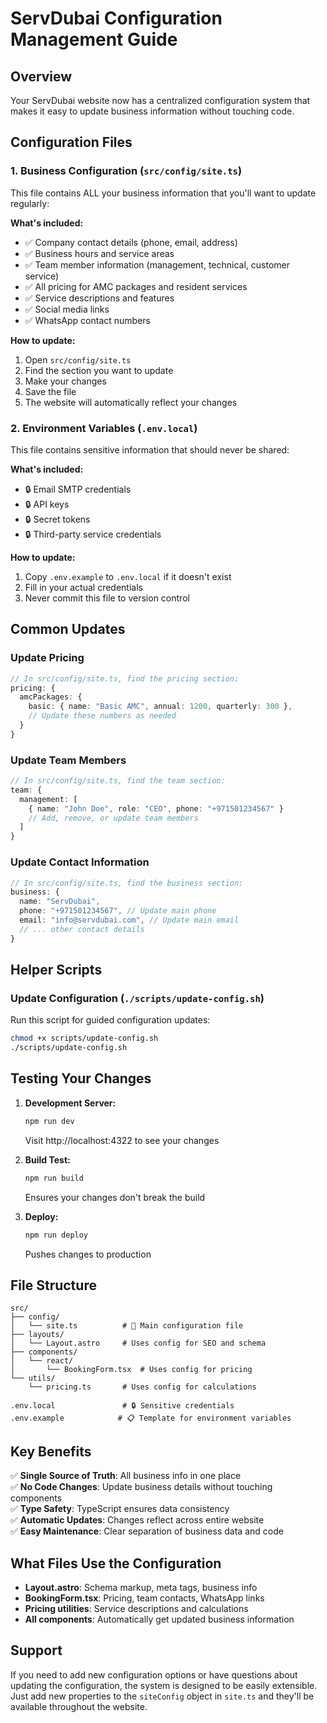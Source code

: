 # ServDubai Configuration Management Guide

## Overview
Your ServDubai website now has a centralized configuration system that makes it easy to update business information without touching code.

## Configuration Files

### 1. Business Configuration (`src/config/site.ts`)
This file contains ALL your business information that you'll want to update regularly:

**What's included:**
- ✅ Company contact details (phone, email, address)
- ✅ Business hours and service areas
- ✅ Team member information (management, technical, customer service)
- ✅ All pricing for AMC packages and resident services
- ✅ Service descriptions and features
- ✅ Social media links
- ✅ WhatsApp contact numbers

**How to update:**
1. Open `src/config/site.ts`
2. Find the section you want to update
3. Make your changes
4. Save the file
5. The website will automatically reflect your changes

### 2. Environment Variables (`.env.local`)
This file contains sensitive information that should never be shared:

**What's included:**
- 🔒 Email SMTP credentials
- 🔒 API keys
- 🔒 Secret tokens
- 🔒 Third-party service credentials

**How to update:**
1. Copy `.env.example` to `.env.local` if it doesn't exist
2. Fill in your actual credentials
3. Never commit this file to version control

## Common Updates

### Update Pricing
```typescript
// In src/config/site.ts, find the pricing section:
pricing: {
  amcPackages: {
    basic: { name: "Basic AMC", annual: 1200, quarterly: 300 },
    // Update these numbers as needed
  }
}
```

### Update Team Members
```typescript
// In src/config/site.ts, find the team section:
team: {
  management: [
    { name: "John Doe", role: "CEO", phone: "+971501234567" }
    // Add, remove, or update team members
  ]
}
```

### Update Contact Information
```typescript
// In src/config/site.ts, find the business section:
business: {
  name: "ServDubai",
  phone: "+971501234567", // Update main phone
  email: "info@servdubai.com", // Update main email
  // ... other contact details
}
```

## Helper Scripts

### Update Configuration (`./scripts/update-config.sh`)
Run this script for guided configuration updates:
```bash
chmod +x scripts/update-config.sh
./scripts/update-config.sh
```

## Testing Your Changes

1. **Development Server:**
   ```bash
   npm run dev
   ```
   Visit http://localhost:4322 to see your changes

2. **Build Test:**
   ```bash
   npm run build
   ```
   Ensures your changes don't break the build

3. **Deploy:**
   ```bash
   npm run deploy
   ```
   Pushes changes to production

## File Structure
```
src/
├── config/
│   └── site.ts          # 📝 Main configuration file
├── layouts/
│   └── Layout.astro     # Uses config for SEO and schema
├── components/
│   └── react/
│       └── BookingForm.tsx  # Uses config for pricing
└── utils/
    └── pricing.ts       # Uses config for calculations

.env.local               # 🔒 Sensitive credentials
.env.example            # 📋 Template for environment variables
```

## Key Benefits

✅ **Single Source of Truth**: All business info in one place  
✅ **No Code Changes**: Update business details without touching components  
✅ **Type Safety**: TypeScript ensures data consistency  
✅ **Automatic Updates**: Changes reflect across entire website  
✅ **Easy Maintenance**: Clear separation of business data and code  

## What Files Use the Configuration

- **Layout.astro**: Schema markup, meta tags, business info
- **BookingForm.tsx**: Pricing, team contacts, WhatsApp links
- **Pricing utilities**: Service descriptions and calculations
- **All components**: Automatically get updated business information

## Support

If you need to add new configuration options or have questions about updating the configuration, the system is designed to be easily extensible. Just add new properties to the `siteConfig` object in `site.ts` and they'll be available throughout the website.
